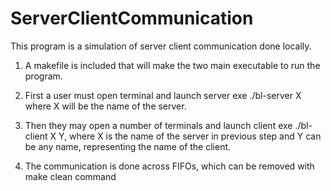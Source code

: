 # ServerClientCommunication

This program is a simulation of server client communication done locally. 

1) A makefile is included that will make the two main executable to run the program.

2) First a user must open terminal and launch server exe ./bl-server X where X will be the name of the server.

3) Then they may open a number of terminals and launch client exe ./bl-client X Y, where X is the name of the server in previous step
and Y can be any name, representing the name of the client.

4) The communication is done across FIFOs, which can be removed with make clean command

